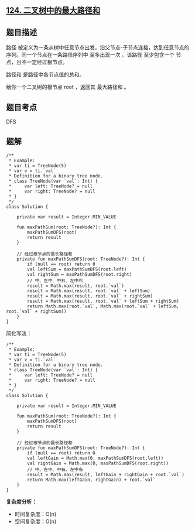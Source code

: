 ## [124. 二叉树中的最大路径和](https://leetcode.cn/problems/binary-tree-maximum-path-sum/)

## 题目描述

路径 被定义为一条从树中任意节点出发，沿父节点-子节点连接，达到任意节点的序列。同一个节点在一条路径序列中 至多出现一次 。该路径 至少包含一个 节点，且不一定经过根节点。

路径和 是路径中各节点值的总和。

给你一个二叉树的根节点 root ，返回其 最大路径和 。

## 题目考点

DFS

## 题解
 
```
/**
 * Example:
 * var ti = TreeNode(5)
 * var v = ti.`val`
 * Definition for a binary tree node.
 * class TreeNode(var `val`: Int) {
 *     var left: TreeNode? = null
 *     var right: TreeNode? = null
 * }
 */
class Solution {

    private var result = Integer.MIN_VALUE

    fun maxPathSum(root: TreeNode?): Int {
        maxPathSumDFS(root)
        return result
    }

    // 经过根节点的最长路径和
    private fun maxPathSumDFS(root: TreeNode?): Int {
        if (null == root) return 0
        val leftSum = maxPathSumDFS(root.left)
        val rightSum = maxPathSumDFS(root.right)
        // 中、左中、中右、左中右
        result = Math.max(result, root.`val`)
        result = Math.max(result, root.`val` + leftSum)
        result = Math.max(result, root.`val` + rightSum)
        result = Math.max(result, root.`val` + leftSum + rightSum)
        return Math.max(root.`val`, Math.max(root.`val` + leftSum, root.`val` + rightSum))
    }
}
```

简化写法：

```
/**
 * Example:
 * var ti = TreeNode(5)
 * var v = ti.`val`
 * Definition for a binary tree node.
 * class TreeNode(var `val`: Int) {
 *     var left: TreeNode? = null
 *     var right: TreeNode? = null
 * }
 */
class Solution {

    private var result = Integer.MIN_VALUE

    fun maxPathSum(root: TreeNode?): Int {
        maxPathSumDFS(root)
        return result
    }

    // 经过根节点的最长路径和
    private fun maxPathSumDFS(root: TreeNode?): Int {
        if (null == root) return 0
        val leftGain = Math.max(0, maxPathSumDFS(root.left))
        val rightGain = Math.max(0, maxPathSumDFS(root.right))
        // 中、左中、中右、左中右
        result = Math.max(result, leftGain + rightGain + root.`val`)
        return Math.max(leftGain, rightGain) + root.`val`
    }
}
```

**复杂度分析：**

- 时间复杂度：O(n)
- 空间复杂度：O(n) 
